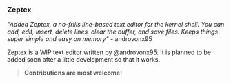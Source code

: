 ### Zeptex

*"Added Zeptex, a no-frills line-based text editor for the kernel shell. You can add,
edit, insert, delete lines, clear the buffer, and save files. Keeps things super
simple and easy on memory"* - androvonx95

Zeptex is a WIP text editor written by @androvonx95. It is planned to be added soon
after a little development so that it works.

> **Contributions are most welcome!**
